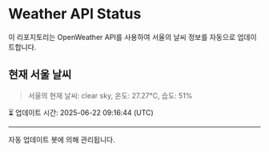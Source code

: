 
# Weather API Status

이 리포지토리는 OpenWeather API를 사용하여 서울의 날씨 정보를 자동으로 업데이트합니다.

## 현재 서울 날씨
> 서울의 현재 날씨: clear sky, 온도: 27.27°C, 습도: 51%

⏳ 업데이트 시간: 2025-06-22 09:16:44 (UTC)

---
자동 업데이트 봇에 의해 관리됩니다.
